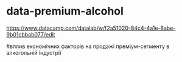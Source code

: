 # data-premium-alcohol
https://www.datacamp.com/datalab/w/f2a51020-84c4-4a1e-8abe-9b01cbbab077/edit

#вплив економічних факторів на продажі преміум-сегменту в алкогольній індустрії
